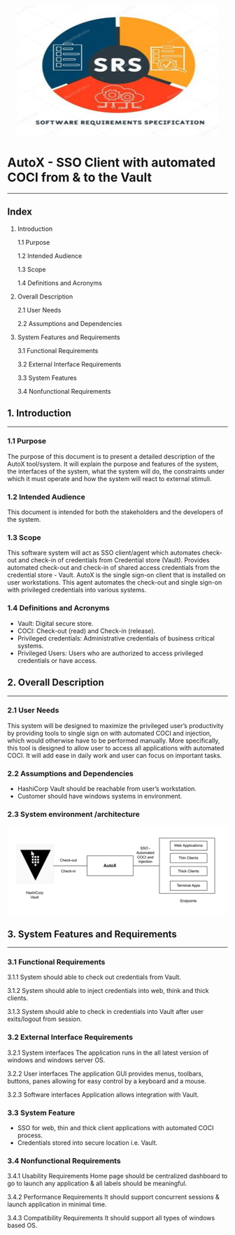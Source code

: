 
<p align="center">
  <img width="460" height="300" src="/Docs/Images/Software-Requirement-Specifications.jpg">
</p>



# AutoX - SSO Client with automated COCI from & to the Vault
-------------------------------------------------------------------------------------------------------------------------------



## Index

1. Introduction

	1.1 Purpose

	1.2 Intended Audience
 
 	1.3 Scope
 
 	1.4 Definitions and Acronyms

2. Overall Description

	2.1 User Needs

	2.2 Assumptions and Dependencies

3. System Features and Requirements

	3.1 Functional Requirements

	3.2 External Interface Requirements

	3.3 System Features
 
 	3.4 Nonfunctional Requirements



## 1. Introduction
-----------------------------------------------------------------------------------------------
### 1.1 Purpose

The purpose of this document is to present a detailed description of the AutoX tool/system. It will explain the purpose and features of the system, the interfaces of the system, what the system will do, the constraints under which it must operate and how the system will react to external stimuli.

### 1.2 Intended Audience

This document is intended for both the stakeholders and the developers of the system.

### 1.3 Scope

This software system will act as SSO client/agent which automates check-out and check-in of credentials from Credential store (Vault). 
Provides automated check-out and check-in of shared access credentials from the credential store - Vault.
AutoX is the single sign-on client that is installed on user workstations. This agent automates the check-out and single sign-on with privileged credentials into various systems.

### 1.4 Definitions and Acronyms

- Vault: Digital secure store.
- COCI: Check-out (read) and Check-in (release).
- Privileged credentials: Administrative credentials of business critical systems.
- Privileged Users: Users who are authorized to access privileged credentials or have access.


## 2. Overall Description
-----------------------------------------------------------------------------------------------

### 2.1 User Needs

This system will be designed to maximize the privileged user’s productivity by providing tools to single sign on with automated COCI and injection, which would otherwise have to be performed manually.
More specifically, this tool is designed to allow user to access all applications with automated COCI. It will add ease in daily work and user can focus on important tasks.

### 2.2 Assumptions and Dependencies
- HashiCorp Vault should be reachable from user’s workstation.
- Customer should have windows systems in environment.

### 2.3 System environment /architecture 
 
![AutoX](/Docs/Images/AutoX.png)



## 3. System Features and Requirements
-----------------------------------------------------------------------------------------------

### 3.1 Functional Requirements

3.1.1 System should able to check out credentials from Vault.

3.1.2 System should able to inject credentials into web, think and thick clients.

3.1.3 System should able to check in credentials into Vault after user exits/logout from session.

### 3.2 External Interface Requirements

3.2.1 System interfaces
The application runs in the all latest version of windows and windows server OS.

3.2.2 User interfaces
The application GUI provides menus, toolbars, buttons, panes allowing for easy control by a keyboard and a mouse.

3.2.3 Software interfaces
Application allows integration with Vault.

### 3.3 System Feature
- SSO for web, thin and thick client applications with automated COCI process.
- Credentials stored into secure location i.e. Vault.

### 3.4 Nonfunctional Requirements

3.4.1 Usability Requirements
Home page should be centralized dashboard to go to launch any application & all labels should be meaningful.

3.4.2 Performance Requirements
It should support concurrent sessions & launch application in minimal time.
	
3.4.3 Compatibility Requirements
It should support all types of windows based OS.
